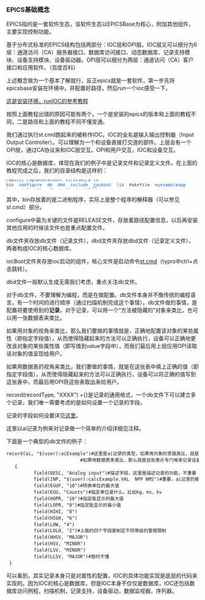 ### EPICS基础概念

EPICS指的是一套软件生态，该软件生态以EPICSBase为核心，附加其他组件，主要实现控制功能。

基于分布式标准的EPICS结构包括两部分：IOC层和OPI层。IOC层又可以细分为6层：通道访问（CA）服务器接口、数据库访问接口、动态数据库、记录支持模块、设备支持模块、设备驱动器。OPI层可以细分为两层：通道访问（CA）客户接口和应用软件。（百度百科）

上述概念做为一个基本了解就行，反正epics就是一套软件，第一步先将epicsbase安装在环境中。并配置好路径，然后run一个ioc感受一下。

[这是安装环境，runIOC的参考教程](https://blog.csdn.net/qq_34885184/article/details/88088502)

按照上面教程出错的原因可能有两个，一个是安装的epics的版本和上面的教程不同，二是路径和上面的教程不同不懂变通。

我们通过执行st.cmd跑起来的被称作IOC。IOC的全名是输入输出控制器（Input Output Controller）。可以理解为一个和设备直接打交道的部件。上层会有一个OPI层，通过CA协议来和IOC层交互。OPI和用户交互，IOC和设备交互。

IOC的核心是数据库，体现在我们的例子中是记录文件和记录定义文件。在上面的教程完成之后，我们的目录结构是这样的：

![image-20201125205634349](a-1EPICS基础概念.assets/image-20201125205634349.png)

其中，bin存放着的是二进制程序，实际上是整个程序的解释器（可以参见st.cmd）部分。

configure中最为关键的文件是RELEASE文件，存放着路径配置信息，以后再安装其他应用的时候该文件也是重点配置文件。

db文件夹存放db文件（记录文件），dbd文件夹存放dbd文件（记录定义文件），两者构成IOC的核心数据库。

iocBoot文件夹存放ioc启动的组件，核心文件是启动命令[st.cmd](#st.cmd的解释)（typro中ctrl+点击跳转）。

dbd文件一般默认生成无需我们考虑，重点关注db文件。

对于db文件，不要理解为编程，而是在做配置。db文件本身并不像传统的编程语言，有一个时间的进行顺序（通过扫描机制完成这个事情）。db文件做的事情，是配置将要使用到的**记录**。对于记录，可以用一个“方法被隐藏的”对象来类比，也可以用一张数据表来类比。

如果用对象的视角来类比，那么我们要做的事情就是，正确地配置该对象的某些属性（即指定字段值），从而使得隐藏起来的方法可以正确执行，设备可以正确地更改该对象的某些属性值（即写值到value字段中），而我们最后用上层应用OPI读取该对象的值呈现给用户。

如果用数据表的视角来类比，我们要做的事情，就是在这张表中填上正确的值（即指定字段值），从而使得隐藏起来的方法可以正确执行，设备可以将正确的值写到这张表中，而最后用OPI将这些表取出来给用户。

record(recordType, "XXXX")  +{}是记录的通用格式，一个db文件下可以建立多个记录，我们唯一需要考虑的是如何设置一个记录的字段。

记录的字段如何设置详见[这里](https://epics.anl.gov/base/R3-15/8-docs/RecordReference.html)。

这里以ai记录为例来对记录做一个简单的介绍详细见注释。

下面是一个典型的db文件的例子：

```html
record(ai, "$(user):aiExample")#这里是ai记录的类型，如果用对象的思路类比，就是该对象是一个ai类
                           #如果用数据表来类比，那么就是这张表示专门用来记录设备（或其他记录）输入的表
   {
          field(DESC, "Analog input")#描述字段，这里是描述记录的功能，不重要
          field(INP, "$(user):calcExample.VAL  NPP NMS")#重要，ai记录的输入源头，这里是其他的记录的val字段是该记录的输入源头
          field(EGUF, "10")#转换单位的最大值
          field(EGU, "Counts")#指定单位是什么，比如kg，ms，kv
          field(HOPR, "10")#指定能显示的最大值
          field(LOPR, "0")#指定能显示的最小值
          field(HIHI, "8")
          field(HIGH, "6")
          field(LOW, "4")
          field(LOLO, "2")#上面的四个字段是制定不同等级的警报限制
          field(HHSV, "MAJOR")
          field(HSV, "MINOR")
          field(LSV, "MINOR")
          field(LLSV, "MAJOR")#暂时不懂
 }

```

可以看到，其实记录本身只是对属性的配置，IOC的具体功能实现是底层的代码来实现的。因为IOC的核心是数据库，但是IOC本身不仅仅是数据库，IOC还包括数据库访问例程，扫描机制，记录支持，设备驱动，数据监视器，序列器。